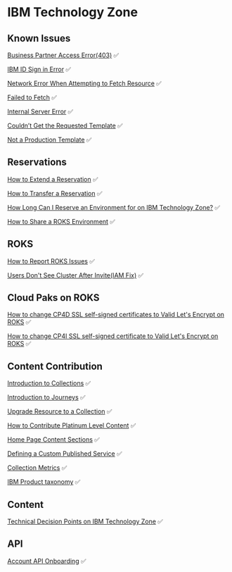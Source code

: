 # IBM Technology Zone

## Known Issues

[Business Partner Access Error(403)](https://github.com/IBM/dte-support-public/blob/main/IBM-Technology-Zone/IBM-Technology-Zone-Runbooks/BusinessPartnersAccess.md)  :white_check_mark:  

[IBM ID Sign in Error](https://github.com/IBM/dte-support-public/blob/main/IBM-Technology-Zone/IBM-Technology-Zone-Runbooks/ibmidoutages.md)  :white_check_mark: 

[Network Error When Attempting to Fetch Resource](https://github.com/IBM/dte-support-public/blob/main/IBM-Technology-Zone/IBM-Technology-Zone-Runbooks/NetworkError-when-attempting-to-fetch-resource.md)  :white_check_mark:

[Failed to Fetch](https://github.com/IBM/dte-support-public/blob/main/IBM-Technology-Zone/IBM-Technology-Zone-Runbooks/failed-to-fetch.md)  :white_check_mark:

[Internal Server Error](https://github.com/IBM/dte-support-public/blob/main/IBM-Technology-Zone/IBM-Technology-Zone-Runbooks/Internal-server-error.md)  :white_check_mark:  

[Couldn’t Get the Requested Template](https://github.com/IBM/dte-support-public/blob/main/IBM-Technology-Zone/IBM-Technology-Zone-Runbooks/Couldn%E2%80%99t-get-the-requested-template.md)  :white_check_mark: 

[Not a Production Template](https://github.com/IBM/dte-support-public/blob/main/IBM-Technology-Zone/IBM-Technology-Zone-Runbooks/not-a-production-template.md)  :white_check_mark: 

## Reservations

[How to Extend a Reservation](https://github.com/IBM/dte-support-public/blob/main/IBM-Technology-Zone/IBM-Technology-Zone-Runbooks/extend-a-reservation.md)  :white_check_mark: 

[How to Transfer a Reservation](https://github.com/IBM/dte-support-public/blob/main/IBM-Technology-Zone/IBM-Technology-Zone-Runbooks/transfer_environment.md)  :white_check_mark: 

[How Long Can I Reserve an Environment for on IBM Technology Zone?](https://github.com/IBM/dte-support-public/blob/main/IBM-Technology-Zone/IBM-Technology-Zone-Runbooks/reservation-duration-policy.md)  :white_check_mark:  

[How to Share a ROKS Environment](https://github.com/IBM/dte-support-public/blob/main/IBM-Technology-Zone/IBM-Technology-Zone-Runbooks/share_environment.md)  :white_check_mark:

## ROKS

[How to Report ROKS Issues](https://github.com/IBM/dte-support-public/blob/main/IBM-Technology-Zone/IBM-Technology-Zone-Runbooks/roks-must-gather.md)  :white_check_mark:    

[Users Don't See Cluster After Invite(IAM Fix)](https://github.com/IBM/dte-support-public/blob/main/IBM-Technology-Zone/IBM-Technology-Zone-Runbooks/iam-fix.md)  :white_check_mark:


## Cloud Paks on ROKS

[How to change CP4D SSL self-signed certificates to Valid Let's Encrypt on ROKS](https://github.com/IBM/dte-support-public/blob/main/IBM-Technology-Zone/IBM-Technology-Zone-Runbooks/cp4d-certs.md)  :white_check_mark:

[How to change CP4I SSL self-signed certificate to Valid Let's Encrypt on ROKS]()  :white_check_mark:


## Content Contribution

[Introduction to Collections](https://github.com/IBM/dte-support-public/blob/main/IBM-Technology-Zone/IBM-Technology-Zone-Runbooks/intro-to-collections.md)  :white_check_mark:

[Introduction to Journeys](https://github.com/IBM/dte-support-public/blob/main/IBM-Technology-Zone/IBM-Technology-Zone-Runbooks/intro-collection-journey.md)  :white_check_mark:

[Upgrade Resource to a Collection](https://github.com/IBM/dte-support-public/blob/main/IBM-Technology-Zone/IBM-Technology-Zone-Runbooks/upgrade-resource-to-collection.md)  :white_check_mark:  

[How to Contribute Platinum Level Content](https://github.com/IBM/dte-support-public/blob/main/IBM-Technology-Zone/IBM-Technology-Zone-Runbooks/platinum-content.md)  :white_check_mark:  

[Home Page Content Sections](https://github.com/IBM/dte-support-public/blob/main/IBM-Technology-Zone/IBM-Technology-Zone-Runbooks/new-home-page.md)  :white_check_mark:  

[Defining a Custom Published Service](https://github.com/IBM/dte-support-public/blob/main/IBM-Technology-Zone/IBM-Technology-Zone-Runbooks/Custom_Published_Service_details.md)  :white_check_mark:  

[Collection Metrics](https://github.com/IBM/dte-support-public/blob/main/IBM-Technology-Zone/IBM-Technology-Zone-Runbooks/collection-metrics.md)  :white_check_mark:  

[IBM Product taxonomy](https://github.com/IBM/dte-support-public/blob/main/IBM-Technology-Zone/IBM-Technology-Zone-Runbooks/product-taxonomy.md)  :white_check_mark:  

## Content

[Technical Decision Points on IBM Technology Zone](https://github.com/IBM/dte-support-public/blob/main/IBM-Technology-Zone/IBM-Technology-Zone-Runbooks/technical-decision-points.md)  :white_check_mark: 


## API

[Account API Onboarding](https://github.com/IBM/dte-support-public/blob/main/IBM-Technology-Zone/IBM-Technology-Zone-Runbooks/account-api-onboarding.md)  :white_check_mark:
